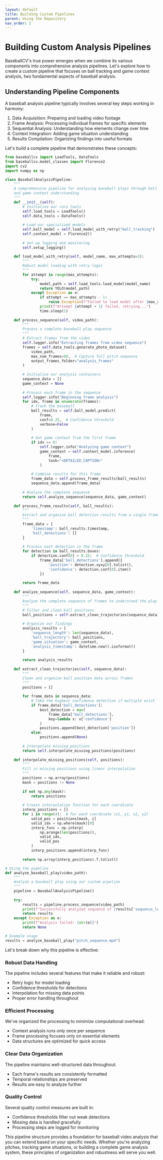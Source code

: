 ```yaml
---
layout: default
title: Building Custom Pipelines
parent: Using the Repository
nav_order: 2
---
```


# Building Custom Analysis Pipelines

BaseballCV's true power emerges when we combine its various components into comprehensive analysis pipelines. Let's explore how to create a custom pipeline that focuses on ball tracking and game context analysis, two fundamental aspects of baseball analysis.

## Understanding Pipeline Components

A baseball analysis pipeline typically involves several key steps working in harmony:

1. Data Acquisition: Preparing and loading video footage
2. Frame Analysis: Processing individual frames for specific elements
3. Sequential Analysis: Understanding how elements change over time
4. Context Integration: Adding game situation understanding
5. Results Compilation: Organizing findings into useful formats

Let's build a complete pipeline that demonstrates these concepts:

```python
from baseballcv import LoadTools, DataTools
from baseballcv.model_classes import Florence2
import cv2
import numpy as np

class BaseballAnalysisPipeline:
    """
    A comprehensive pipeline for analyzing baseball plays through ball tracking
    and game context understanding
    """
    def __init__(self):
        # Initialize our core tools
        self.load_tools = LoadTools()
        self.data_tools = DataTools()
        
        # Load our specialized models
        self.ball_model = self.load_model_with_retry("ball_tracking")
        self.context_model = Florence2()
        
        # Set up logging and monitoring
        self.setup_logging()
    
    def load_model_with_retry(self, model_name, max_attempts=3):
        """
        Robust model loading with retry logic
        """
        for attempt in range(max_attempts):
            try:
                model_path = self.load_tools.load_model(model_name)
                return YOLO(model_path)
            except Exception as e:
                if attempt == max_attempts - 1:
                    raise Exception(f"Failed to load model after {max_attempts} attempts")
                print(f"Attempt {attempt + 1} failed, retrying...")
                time.sleep(1)
    
    def process_sequence(self, video_path):
        """
        Process a complete baseball play sequence
        """
        # Extract frames from the video
        self.logger.info("Extracting frames from video sequence")
        frames = self.data_tools.generate_photo_dataset(
            video_path,
            max_num_frames=90,  # Capture full pitch sequence
            output_frames_folder="analysis_frames"
        )
        
        # Initialize our analysis containers
        sequence_data = []
        game_context = None
        
        # Process each frame in the sequence
        self.logger.info("Beginning frame analysis")
        for idx, frame in enumerate(frames):
            # Track the baseball
            ball_results = self.ball_model.predict(
                frame,
                conf=0.25,  # Confidence threshold
                verbose=False
            )
            
            # Get game context from the first frame
            if idx == 0:
                self.logger.info("Analyzing game context")
                game_context = self.context_model.inference(
                    frame,
                    task="<DETAILED_CAPTION>"
                )
            
            # Combine results for this frame
            frame_data = self.process_frame_results(ball_results)
            sequence_data.append(frame_data)
        
        # Analyze the complete sequence
        return self.analyze_sequence(sequence_data, game_context)
    
    def process_frame_results(self, ball_results):
        """
        Extract and organize ball detection results from a single frame
        """
        frame_data = {
            'timestamp': ball_results.timestamp,
            'ball_detections': []
        }
        
        # Process each detection in the frame
        for detection in ball_results.boxes:
            if detection.conf[0] > 0.25:  # Confidence threshold
                frame_data['ball_detections'].append({
                    'position': detection.xyxy[0].tolist(),
                    'confidence': detection.conf[0].item()
                })
        
        return frame_data
    
    def analyze_sequence(self, sequence_data, game_context):
        """
        Analyze the complete sequence of frames to understand the play
        """
        # Filter and clean ball positions
        ball_positions = self.extract_clean_trajectories(sequence_data)
        
        # Organize our findings
        analysis_results = {
            'sequence_length': len(sequence_data),
            'ball_trajectory': ball_positions,
            'game_situation': game_context,
            'analysis_timestamp': datetime.now().isoformat()
        }
        
        return analysis_results
    
    def extract_clean_trajectories(self, sequence_data):
        """
        Clean and organize ball position data across frames
        """
        positions = []
        
        for frame_data in sequence_data:
            # Take the highest confidence detection if multiple exist
            if frame_data['ball_detections']:
                best_detection = max(
                    frame_data['ball_detections'],
                    key=lambda x: x['confidence']
                )
                positions.append(best_detection['position'])
            else:
                positions.append(None)
        
        # Interpolate missing positions
        return self.interpolate_missing_positions(positions)
    
    def interpolate_missing_positions(self, positions):
        """
        Fill in missing positions using linear interpolation
        """
        positions = np.array(positions)
        mask = positions != None
        
        if not np.any(mask):
            return positions
        
        # Create interpolation function for each coordinate
        interp_positions = []
        for i in range(4):  # For each coordinate (x1, y1, x2, y2)
            valid_pos = positions[mask, i]
            valid_idx = np.where(mask)[0]
            interp_func = np.interp(
                np.arange(len(positions)),
                valid_idx,
                valid_pos
            )
            interp_positions.append(interp_func)
        
        return np.array(interp_positions).T.tolist()

# Using the pipeline
def analyze_baseball_play(video_path):
    """
    Analyze a baseball play using our custom pipeline
    """
    pipeline = BaseballAnalysisPipeline()
    
    try:
        results = pipeline.process_sequence(video_path)
        print(f"Successfully analyzed sequence of {results['sequence_length']} frames")
        return results
    except Exception as e:
        print(f"Analysis failed: {str(e)}")
        return None

# Example usage
results = analyze_baseball_play("pitch_sequence.mp4")
```

Let's break down why this pipeline is effective:

### Robust Data Handling

The pipeline includes several features that make it reliable and robust:
- Retry logic for model loading
- Confidence thresholds for detections
- Interpolation for missing data points
- Proper error handling throughout

### Efficient Processing

We've organized the processing to minimize computational overhead:
- Context analysis runs only once per sequence
- Frame processing focuses only on essential elements
- Data structures are optimized for quick access

### Clear Data Organization

The pipeline maintains well-structured data throughout:
- Each frame's results are consistently formatted
- Temporal relationships are preserved
- Results are easy to analyze further

### Quality Control

Several quality control measures are built in:
- Confidence thresholds filter out weak detections
- Missing data is handled gracefully
- Processing steps are logged for monitoring

This pipeline structure provides a foundation for baseball video analysis that you can extend based on your specific needs. Whether you're analyzing pitches, tracking game situations, or building a complete game analysis system, these principles of organization and robustness will serve you well.